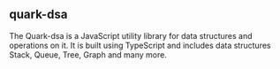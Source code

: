 ## quark-dsa
The Quark-dsa is a JavaScript utility library for data structures and operations on it. It is built using TypeScript and includes data structures Stack, Queue, Tree, Graph and many more.